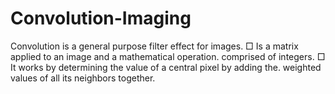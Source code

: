 # Convolution-Imaging
Convolution is a general purpose filter effect for images. □ Is a matrix applied to an image and a mathematical operation. comprised of integers. □ It works by determining the value of a central pixel by adding the. weighted values of all its neighbors together.
